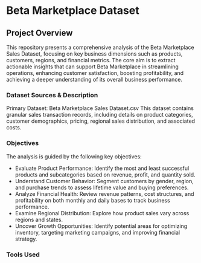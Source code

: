 # Beta Marketplace Dataset


## Project Overview
This repository presents a comprehensive analysis of the Beta Marketplace Sales Dataset, focusing on key business dimensions such as products, customers, regions, and financial metrics. The core aim is to extract actionable insights that can support Beta Marketplace in streamlining operations, enhancing customer satisfaction, boosting profitability, and achieving a deeper understanding of its overall business performance.


### Dataset Sources & Description
Primary Dataset: Beta Marketplace Sales Dataset.csv
This dataset contains granular sales transaction records, including details on product categories, customer demographics, pricing, regional sales distribution, and associated costs.


### Objectives
The analysis is guided by the following key objectives:
- Evaluate Product Performance: Identify the most and least successful products and subcategories based on revenue, profit, and quantity sold.
- Understand Customer Behavior: Segment customers by gender, region, and purchase trends to assess lifetime value and buying preferences.
- Analyze Financial Health: Review revenue patterns, cost structures, and profitability on both monthly and daily bases to track business performance.
- Examine Regional Distribution: Explore how product sales vary across regions and states.
- Uncover Growth Opportunities: Identify potential areas for optimizing inventory, targeting marketing campaigns, and improving financial strategy.


### Tools Used








